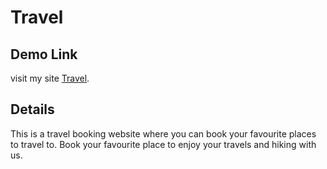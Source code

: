 #  Travel

## Demo Link
visit my site [Travel](https://travel-sage-rho.vercel.app/).
## Details

This is a travel booking website where you can book your favourite places to travel to. Book your favourite place to enjoy your travels and hiking with us.
